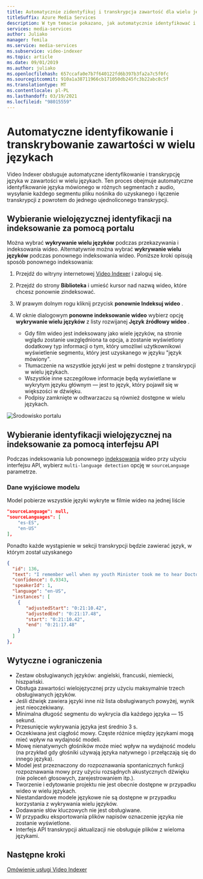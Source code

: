 ```yaml
---
title: Automatycznie zidentyfikuj i transkrypcja zawartość dla wielu języków za pomocą Video Indexer
titleSuffix: Azure Media Services
description: W tym temacie pokazano, jak automatycznie identyfikować i transkrypcja zawartość dla wielu języków za pomocą Video Indexer.
services: media-services
author: Juliako
manager: femila
ms.service: media-services
ms.subservice: video-indexer
ms.topic: article
ms.date: 09/01/2019
ms.author: juliako
ms.openlocfilehash: 657ccafa0e7b7f640122fd6b397b3fa2a7c5f0fc
ms.sourcegitcommit: 910a1a38711966cb171050db245fc3b22abc8c5f
ms.translationtype: MT
ms.contentlocale: pl-PL
ms.lasthandoff: 03/19/2021
ms.locfileid: "98015559"
---
```

# <a name="automatically-identify-and-transcribe-multi-language-content"></a>Automatyczne identyfikowanie i transkrybowanie zawartości w wielu językach

Video Indexer obsługuje automatyczne identyfikowanie i transkrypcję języka w zawartości w wielu językach. Ten proces obejmuje automatyczne identyfikowanie języka mówionego w różnych segmentach z audio, wysyłanie każdego segmentu pliku nośnika do uzyskanego i łączenie transkrypcji z powrotem do jednego ujednoliconego transkrypcji. 

## <a name="choosing-multilingual-identification-on-indexing-with-portal"></a>Wybieranie wielojęzycznej identyfikacji na indeksowanie za pomocą portalu

Można wybrać **wykrywanie wielu języków** podczas przekazywania i indeksowania wideo. Alternatywnie można wybrać **wykrywanie wielu języków**  podczas ponownego indeksowania wideo. Poniższe kroki opisują sposób ponownego indeksowania:

1. Przejdź do witryny internetowej [Video Indexer](https://vi.microsoft.com/) i zaloguj się.
1. Przejdź do strony **Biblioteka** i umieść kursor nad nazwą wideo, które chcesz ponownie zindeksować. 
1. W prawym dolnym rogu kliknij przycisk **ponownie Indeksuj wideo** . 
1. W oknie dialogowym **ponowne indeksowanie wideo** wybierz opcję **wykrywanie wielu języków** z listy rozwijanej **Język źródłowy wideo** .

    * Gdy film wideo jest indeksowany jako wiele języków, na stronie wglądu zostanie uwzględniona ta opcja, a zostanie wyświetlony dodatkowy typ informacji o tym, który umożliwi użytkownikowi wyświetlenie segmentu, który jest uzyskanego w języku "język mówiony".
    * Tłumaczenie na wszystkie języki jest w pełni dostępne z transkrypcji w wielu językach.
    * Wszystkie inne szczegółowe informacje będą wyświetlane w wykrytym języku głównym — jest to język, który pojawił się w większości w dźwięku.
    * Podpisy zamknięte w odtwarzaczu są również dostępne w wielu językach.

![Środowisko portalu](./media/multi-language-identification-transcription/portal-experience.png)

## <a name="choosing-multilingual-identification-on-indexing-with-api"></a>Wybieranie identyfikacji wielojęzycznej na indeksowanie za pomocą interfejsu API

Podczas indeksowania lub ponownego [indeksowania](https://api-portal.videoindexer.ai/docs/services/operations/operations/Re-Index-Video?) wideo przy użyciu interfejsu API, wybierz `multi-language detection` opcję w `sourceLanguage` parametrze.

### <a name="model-output"></a>Dane wyjściowe modelu

Model pobierze wszystkie języki wykryte w filmie wideo na jednej liście

```json
"sourceLanguage": null,
"sourceLanguages": [
    "es-ES",
    "en-US"
],
```

Ponadto każde wystąpienie w sekcji transkrypcji będzie zawierać język, w którym został uzyskanego

```json
{
  "id": 136,
  "text": "I remember well when my youth Minister took me to hear Doctor King I was a teenager.",
  "confidence": 0.9343,
  "speakerId": 1,
  "language": "en-US",
  "instances": [
    {
       "adjustedStart": "0:21:10.42",
       "adjustedEnd": "0:21:17.48",
       "start": "0:21:10.42",
       "end": "0:21:17.48"
    }
  ]
},
```

## <a name="guidelines-and-limitations"></a>Wytyczne i ograniczenia

* Zestaw obsługiwanych języków: angielski, francuski, niemiecki, hiszpański.
* Obsługa zawartości wielojęzycznej przy użyciu maksymalnie trzech obsługiwanych języków.
* Jeśli dźwięk zawiera języki inne niż lista obsługiwanych powyżej, wynik jest nieoczekiwany.
* Minimalna długość segmentu do wykrycia dla każdego języka — 15 sekund.
* Przesunięcie wykrywania języka jest średnio 3 s.
* Oczekiwana jest ciągłość mowy. Częste różnice między językami mogą mieć wpływ na wydajność modeli.
* Mowę nienatywnych głośników może mieć wpływ na wydajność modelu (na przykład gdy głośniki używają języka natywnego i przełączają się do innego języka).
* Model jest przeznaczony do rozpoznawania spontanicznych funkcji rozpoznawania mowy przy użyciu rozsądnych akustycznych dźwięku (nie poleceń głosowych, zarejestrowaniem itp.).
* Tworzenie i edytowanie projektu nie jest obecnie dostępne w przypadku wideo w wielu językach.
* Niestandardowe modele językowe nie są dostępne w przypadku korzystania z wykrywania wielu języków.
* Dodawanie słów kluczowych nie jest obsługiwane.
* W przypadku eksportowania plików napisów oznaczenie języka nie zostanie wyświetlone.
* Interfejs API transkrypcji aktualizacji nie obsługuje plików z wieloma językami.

## <a name="next-steps"></a>Następne kroki

[Omówienie usługi Video Indexer](video-indexer-overview.md)

